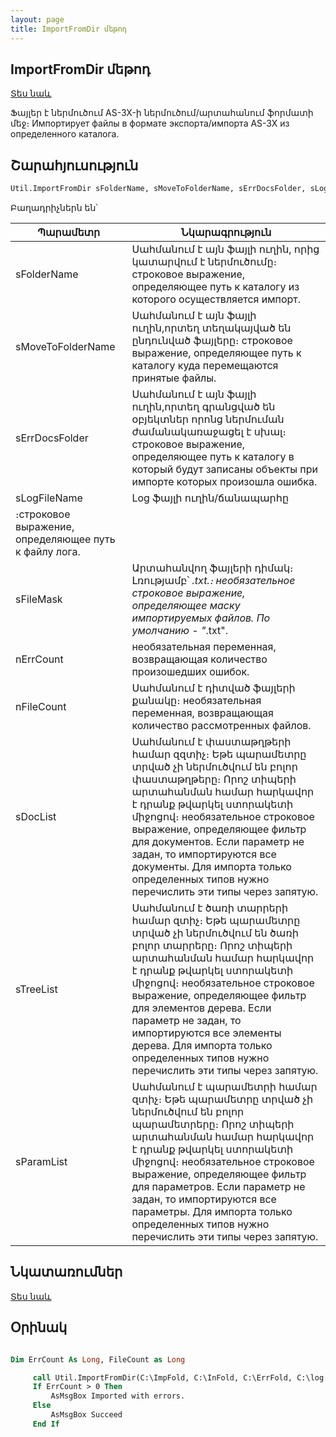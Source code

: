 ```yaml
---
layout: page
title: ImportFromDir մեթոդ
---
```


## ImportFromDir մեթոդ


[Տես նաև](Import.md)

Ֆայլեր է ներմուծում AS-3X-ի ներմուծում/արտահանում ֆորմատի մեջ։ 
Импортирует файлы в формате экспорта/импорта AS-3X из определенного каталога.


## Շարահյուսություն

```vb
Util.ImportFromDir sFolderName, sMoveToFolderName, sErrDocsFolder, sLogFileName, [sFileMask], [nErrCount],  [nFileCount],[sDocList], [sTreeList], [sParamList]
```

Բաղադրիչներն են՝


| Պարամետր | Նկարագրություն |
|--|--|
| sFolderName | Սահմանում է այն ֆայլի ուղին,  որից կատարվում է ներմուծումը։ строковое выражение, определяющее путь к каталогу из которого осуществляется импорт. |
| sMoveToFolderName | Սահմանում է այն ֆայլի ուղին,որտեղ տեղակայված են ընդունված ֆայլերը։ строковое выражение, определяющее путь к каталогу куда перемещаются принятые файлы. |
| sErrDocsFolder | Սահմանում է այն ֆայլի ուղին,որտեղ գրանցված են օբյեկտներ որոնց ներմուման ժամանակառաջացել է սխալ։ строковое выражение, определяющее путь к каталогу в который будут записаны объекты при импорте которых произошла ошибка. |
| sLogFileName | Log ֆայլի ուղին/ճանապարհը
։строковое выражение, определяющее путь к файлу лога. |
| sFileMask | Արտահանվող ֆայլերի դիմակ։ Լռությամբ՝ *.txt.։ необязательное строковое выражение, определяющее маску импортируемых файлов. По умолчанию - &quot;*.txt&quot;. |
| nErrCount | необязательная переменная, возвращающая количество произошедших ошибок. |
| nFileCount | Սահմանում է դիտված ֆայլերի քանակը։ необязательная переменная, возвращающая количество рассмотренных файлов. |
| sDocList | Սահմանում է փաստաթղթերի համար զզտիչ։ Եթե պարամետրը տրված չի ներմուծվում են բոլոր փաստաթղթերը։ Որոշ տիպերի արտահանման համար հարկավոր է դրանք թվարկել ստորակետի միջոցով։ необязательное строковое выражение, определяющее фильтр для документов. Если параметр не задан, то импортируются все документы. Для импорта только определенных типов нужно перечислить эти типы через запятую. |
| sTreeList |  Սահմանում է ծառի տարրերի համար զտիչ։ Եթե պարամետրը տրված չի ներմուծվում են ծառի բոլոր տարրերը։ Որոշ տիպերի արտահանման համար հարկավոր է դրանք թվարկել ստորակետի միջոցով։ необязательное строковое выражение, определяющее фильтр для элементов дерева. Если параметр не задан, то импортируются все элементы дерева. Для импорта только определенных типов нужно перечислить эти типы через запятую. |
| sParamList | Սահմանում է պարամետրի համար զտիչ։ Եթե պարամետրը տրված չի ներմուծվում են բոլոր պարամետրերը։ Որոշ տիպերի արտահանման համար հարկավոր է դրանք թվարկել ստորակետի միջոցով։ необязательное строковое выражение, определяющее фильтр для параметров. Если параметр не задан, то импортируются все параметры. Для импорта только определенных типов нужно перечислить эти типы через запятую. |


## Նկատառումներ

[Տես նաև](Import.md)

## Օրինակ

```vb

Dim ErrCount As Long, FileCount as Long

     call Util.ImportFromDir(C:\ImpFold, C:\InFold, C:\ErrFold, C:\log.txt, *.as, ErrCount, FileCount, MemOrd,Cli)
     If ErrCount > 0 Then
         AsMsgBox Imported with errors.
     Else
         AsMsgBox Succeed
     End If
```

